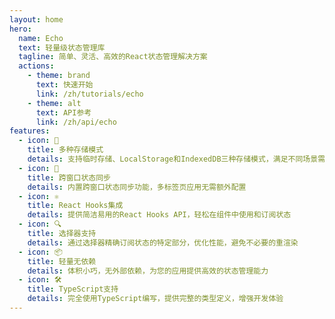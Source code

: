 ```yaml
---
layout: home
hero:
  name: Echo
  text: 轻量级状态管理库
  tagline: 简单、灵活、高效的React状态管理解决方案
  actions:
    - theme: brand
      text: 快速开始
      link: /zh/tutorials/echo
    - theme: alt
      text: API参考
      link: /zh/api/echo
features:
  - icon: 💾
    title: 多种存储模式
    details: 支持临时存储、LocalStorage和IndexedDB三种存储模式，满足不同场景需求
  - icon: 🔄
    title: 跨窗口状态同步
    details: 内置跨窗口状态同步功能，多标签页应用无需额外配置
  - icon: ⚛️
    title: React Hooks集成
    details: 提供简洁易用的React Hooks API，轻松在组件中使用和订阅状态
  - icon: 🔍
    title: 选择器支持
    details: 通过选择器精确订阅状态的特定部分，优化性能，避免不必要的重渲染
  - icon: 📦
    title: 轻量无依赖
    details: 体积小巧，无外部依赖，为您的应用提供高效的状态管理能力
  - icon: 🛠️
    title: TypeScript支持
    details: 完全使用TypeScript编写，提供完整的类型定义，增强开发体验
---
```


